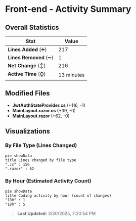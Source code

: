 # Front-end - Activity Summary 

## Overall Statistics

| Stat                   | Value                                                             |
| ---------------------- | ----------------------------------------------------------------- |
| **Lines Added** (➕)   | 217                                          |
| **Lines Removed** (➖) | 1                                        |
| **Net Change** (↕)    | 216                |
| **Active Time** (⌚)   | 13 minutes |


## Modified Files
- **JwtAuthStateProvider.cs** (+116, -1)
- **MainLayout.razor.cs** (+39, -0)
- **MainLayout.razor** (+62, -0)

## Visualizations

### By File Type (Lines Changed)

```mermaid
pie showData
title Lines changed by file type
".cs" : 156
".razor" : 62
```

### By Hour (Estimated Activity Count)

```mermaid
pie showData
title Coding activity by hour (count of changes)
"18h" : 1
"19h" : 5
```


> **Last Updated:** 3/30/2025, 7:20:54 PM
